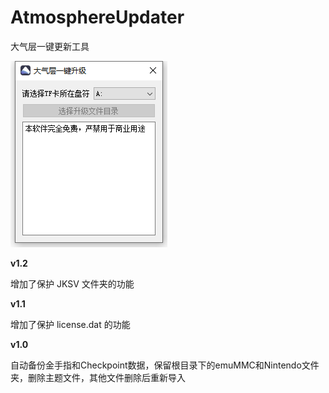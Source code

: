 # AtmosphereUpdater
大气层一键更新工具



![1](https://raw.githubusercontent.com/BreakPointOo/FigureBed/main/img/1.png)



**v1.2**

增加了保护 JKSV 文件夹的功能



**v1.1**

增加了保护 license.dat 的功能



**v1.0**

自动备份金手指和Checkpoint数据，保留根目录下的emuMMC和Nintendo文件夹，删除主题文件，其他文件删除后重新导入